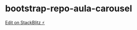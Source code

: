 # bootstrap-repo-aula-carousel

[Edit on StackBlitz ⚡️](https://stackblitz.com/edit/react-ts-aqsmaf)
